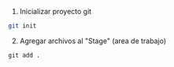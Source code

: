 1. Inicializar proyecto git
```sh
git init
```

2. Agregar archivos al "Stage" (area de trabajo)
```
git add .
```


